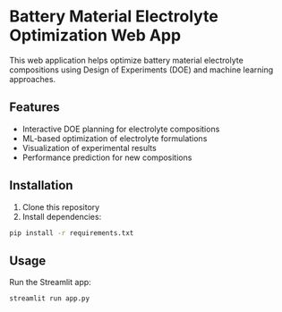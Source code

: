 # Battery Material Electrolyte Optimization Web App

This web application helps optimize battery material electrolyte compositions using Design of Experiments (DOE) and machine learning approaches.

## Features
- Interactive DOE planning for electrolyte compositions
- ML-based optimization of electrolyte formulations
- Visualization of experimental results
- Performance prediction for new compositions

## Installation
1. Clone this repository
2. Install dependencies:
```bash
pip install -r requirements.txt
```

## Usage
Run the Streamlit app:
```bash
streamlit run app.py
```
